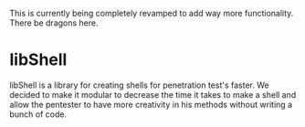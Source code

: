 This is currently being completely revamped to add way more functionality. There be dragons here. 

# libShell

libShell is a library for creating shells for penetration test's faster. We decided to make it modular to decrease the time it takes to make a shell and allow the pentester to have more creativity in his methods without writing a bunch of code.
